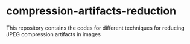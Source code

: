# compression-artifacts-reduction
This repository contains the codes for different techniques for reducing JPEG compression artifacts in images
